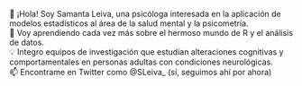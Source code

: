 👋 ¡Hola! Soy Samanta Leiva, una psicóloga interesada en la aplicación de modelos estadísticos al área de la salud mental y la psicometría.  
🌱 Voy aprendiendo cada vez más sobre el hermoso mundo de R y el análisis de datos.  
:bulb: Integro equipos de investigación que estudian alteraciones cognitivas y comportamentales en personas adultas con condiciones neurológicas.  
📫 Encontrame en Twitter como @SLeiva_ (sí, seguimos ahí por ahora)

<!---
SamiLeiva/SamiLeiva is a ✨ special ✨ repository because its `README.md` (this file) appears on your GitHub profile.
You can click the Preview link to take a look at your changes.
--->
